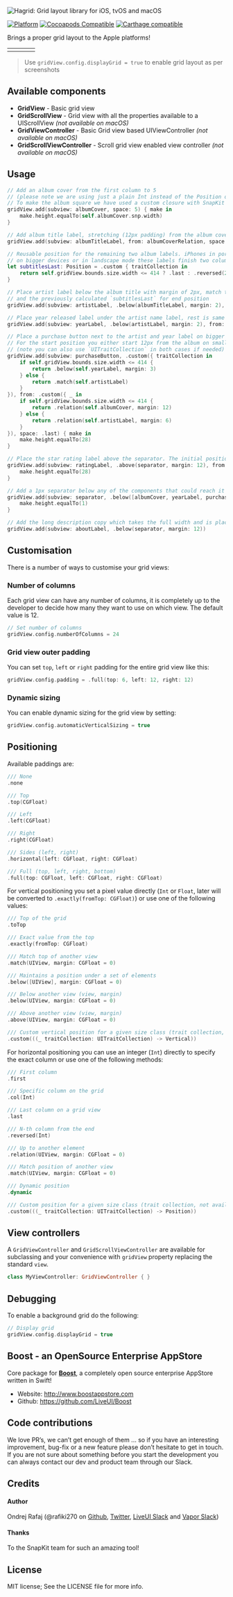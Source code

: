 ![Hagrid: Grid layout library for iOS, tvOS and macOS](https://github.com/LiveUI/Hagrid/raw/master/Other/logo.png)


[![Platform](https://img.shields.io/cocoapods/p/Hagrid.svg?style=flat)](https://github.com/LiveUI/Hagrid)
[![Cocoapods Compatible](https://img.shields.io/cocoapods/v/Hagrid.svg)](https://cocoapods.org/pods/Hagrid)
[![Carthage compatible](https://img.shields.io/badge/Carthage-compatible-4BC51D.svg?style=flat)](https://github.com/Carthage/Carthage)

Brings a proper grid layout to the Apple platforms!

<table>
	<tr>
		<td><img src="https://github.com/LiveUI/TheGrid/blob/master/Other/screen1.png?raw=true" alt="" /></td>
		<td><img src="https://github.com/LiveUI/TheGrid/blob/master/Other/screen2.png?raw=true" alt="" /></td>
		<td><img src="https://github.com/LiveUI/TheGrid/blob/master/Other/screen3.png?raw=true" alt="" /></td>
		<td>
			<img src="https://github.com/LiveUI/TheGrid/blob/master/Other/screen4.png?raw=true" alt="" /><br />
			<img src="https://github.com/LiveUI/TheGrid/blob/master/Other/screen5.png?raw=true" alt="" />
		</td>
	</tr>
</table>

> Use `gridView.config.displayGrid = true` to enable grid layout as per screenshots

## Available components

* **GridView** - Basic grid view
* **GridScrollView** - Grid view with all the properties available to a UIScrollView *(not available on macOS)*
* **GridViewController** - Basic Grid view based UIViewController *(not available on macOS)*
* **GridScrollViewController** - Scroll grid view enabled view controller *(not available on macOS)*

## Usage

```swift
// Add an album cover from the first column to 5
// (please note we are using just a plain Int instead of the Position object below)
// To make the album square we have used a custom closure with SnapKit's own `ConstraintMaker` (make) at the end of the method
gridView.add(subview: albumCover, space: 5) { make in
    make.height.equalTo(self.albumCover.snp.width)
}

// Add album title label, stretching (12px padding) from the album cover image to the end of the grid view
gridView.add(subview: albumTitleLabel, from: albumCoverRelation, space: .last, padding: .left(12))

// Reusable position for the remaining two album labels. iPhones in portrait will take the rest of the screen,
// on bigger devices or in landscape mode these labels finish two columns from the end of the grid view (.reversed(2)). 
let subtitlesLast: Position = .custom { traitCollection in
    return self.gridView.bounds.size.width <= 414 ? .last : .reversed(2)
}

// Place artist label below the album title with margin of 2px, match the left position of the album title label
// and the previously calculated `subtitlesLast` for end position
gridView.add(subview: artistLabel, .below(albumTitleLabel, margin: 2), from: .match(albumTitleLabel), space: subtitlesLast)

// Place year released label under the artist name label, rest is same as above
gridView.add(subview: yearLabel, .below(artistLabel, margin: 2), from: .match(artistLabel), space: subtitlesLast)

// Place a purchase button next to the artist and year label on bigger screens and under on smaller ones (iPhone in portrait etc)
// For the start position you either start 12px from the album on smaller screens or second column from the right on bigger ones
// (note you can also use `UITraitCollection` in both cases if needed)
gridView.add(subview: purchaseButton, .custom({ traitCollection in
    if self.gridView.bounds.size.width <= 414 {
        return .below(self.yearLabel, margin: 3)
    } else {
        return .match(self.artistLabel)
    }
}), from: .custom({ _ in
    if self.gridView.bounds.size.width <= 414 {
        return .relation(self.albumCover, margin: 12)
    } else {
        return .relation(self.artistLabel, margin: 6)
    }
}), space: .last) { make in
    make.height.equalTo(28)
}

// Place the star rating label above the separator. The initial position is not set and will be dynamic, the whole thing will stretch to the end
gridView.add(subview: ratingLabel, .above(separator, margin: 12), from: .dynamic, space: .last) { make in
    make.height.equalTo(28)
}

// Add a 1px separator below any of the components that could reach it and space it 12px from the lowest one
gridView.add(subview: separator, .below([albumCover, yearLabel, purchaseButton], margin: 12)) { make in
    make.height.equalTo(1)
}

// Add the long description copy which takes the full width and is placed below the separator
gridView.add(subview: aboutLabel, .below(separator, margin: 12))
```

## Customisation

There is a number of ways to customise your grid views:

### Number of columns

Each grid view can have any number of columns, it is completely up to the developer to decide how many they want to use on which view. The default value is 12.

```swift
// Set number of columns
gridView.config.numberOfColumns = 24
```

### Grid view outer padding

You can set `top`, `left` or `right` padding for the entire grid view like this:

```swift
gridView.config.padding = .full(top: 6, left: 12, right: 12)
```

### Dynamic sizing

You can enable dynamic sizing for the grid view by setting:

```swift
gridView.config.automaticVerticalSizing = true
```

## Positioning

Available paddings are:
```swift  
/// None
.none

/// Top
.top(CGFloat)

/// Left
.left(CGFloat)

/// Right
.right(CGFloat)

/// Sides (left, right)
.horizontal(left: CGFloat, right: CGFloat)

/// Full (top, left, right, bottom)
.full(top: CGFloat, left: CGFloat, right: CGFloat)
```

For vertical positioning you set a pixel value directly (`Int` or `Float`, later will be converted to `.exactly(fromTop: CGFloat)`) or use one of the following values:

```swift
/// Top of the grid
.toTop

/// Exact value from the top
.exactly(fromTop: CGFloat)

/// Match top of another view
.match(UIView, margin: CGFloat = 0)

/// Maintains a position under a set of elements
.below([UIView], margin: CGFloat = 0)

/// Below another view (view, margin)
.below(UIView, margin: CGFloat = 0)

/// Above another view (view, margin)
.above(UIView, margin: CGFloat = 0)

/// Custom vertical position for a given size class (trait collection, not available on macOS)
.custom(((_ traitCollection: UITraitCollection) -> Vertical))
```

For horizontal positioning you can use an integer (`Int`) directly to specify the exact column or use one of the following methods:

```swift
/// First column
.first

/// Specific column on the grid
.col(Int)

/// Last column on a grid view
.last

/// N-th column from the end
.reversed(Int)

/// Up to another element
.relation(UIView, margin: CGFloat = 0)

/// Match position of another view
.match(UIView, margin: CGFloat = 0)

/// Dynamic position
.dynamic

/// Custom position for a given size class (trait collection, not available on macOS)
.custom(((_ traitCollection: UITraitCollection) -> Position))
```

## View controllers

A `GridViewController` and `GridScrollViewController` are available for subclassing and your convenience with `gridView` property replacing the standard `view`.

```swift
class MyViewController: GridViewController { }
```

## Debugging

To enable a background grid do the following:

```swift
// Display grid
gridView.config.displayGrid = true
```

## Boost - an OpenSource Enterprise AppStore

Core package for <b>[Boost](http://www.boostappstore.com)</b>, a completely open source enterprise AppStore written in Swift!
- Website: http://www.boostappstore.com
- Github: https://github.com/LiveUI/Boost

## Code contributions

We love PR’s, we can’t get enough of them ... so if you have an interesting improvement, bug-fix or a new feature please don’t hesitate to get in touch. If you are not sure about something before you start the development you can always contact our dev and product team through our Slack.

## Credits

#### Author
Ondrej Rafaj (@rafiki270 on [Github](https://github.com/rafiki270), [Twitter](https://twitter.com/rafiki270), [LiveUI Slack](http://bit.ly/2B0dEyt) and [Vapor Slack](https://vapor.team/))

#### Thanks
To the SnapKit team for such an amazing tool!

## License

MIT license; See the LICENSE file for more info.

